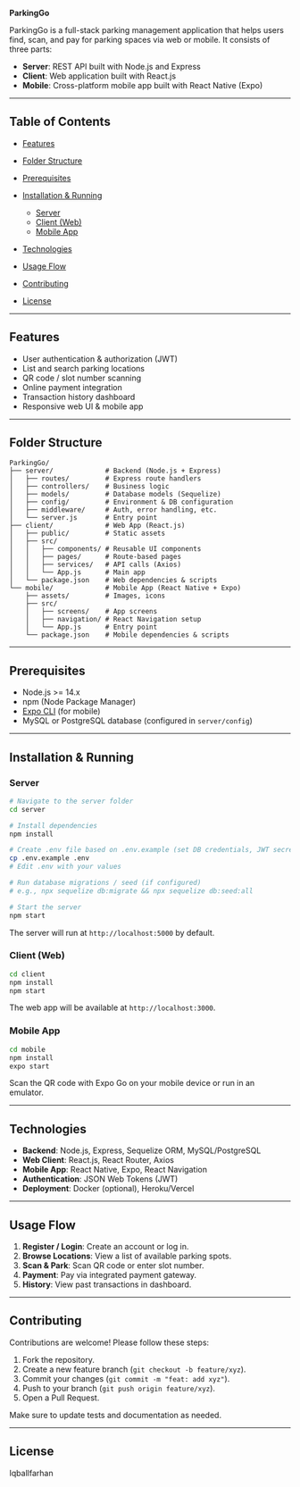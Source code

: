 **ParkingGo**

ParkingGo is a full-stack parking management application that helps users find, scan, and pay for parking spaces via web or mobile. It consists of three parts:

* **Server**: REST API built with Node.js and Express
* **Client**: Web application built with React.js
* **Mobile**: Cross-platform mobile app built with React Native (Expo)

---

## Table of Contents

* [Features](#features)
* [Folder Structure](#folder-structure)
* [Prerequisites](#prerequisites)
* [Installation & Running](#installation--running)

  * [Server](#server)
  * [Client (Web)](#client-web)
  * [Mobile App](#mobile-app)
* [Technologies](#technologies)
* [Usage Flow](#usage-flow)
* [Contributing](#contributing)
* [License](#license)

---

## Features

* User authentication & authorization (JWT)
* List and search parking locations
* QR code / slot number scanning
* Online payment integration
* Transaction history dashboard
* Responsive web UI & mobile app

---

## Folder Structure

```
ParkingGo/
├── server/             # Backend (Node.js + Express)
│   ├── routes/         # Express route handlers
│   ├── controllers/    # Business logic
│   ├── models/         # Database models (Sequelize)
│   ├── config/         # Environment & DB configuration
│   ├── middleware/     # Auth, error handling, etc.
│   └── server.js       # Entry point
├── client/             # Web App (React.js)
│   ├── public/         # Static assets
│   ├── src/
│   │   ├── components/ # Reusable UI components
│   │   ├── pages/      # Route-based pages
│   │   ├── services/   # API calls (Axios)
│   │   └── App.js      # Main app
│   └── package.json    # Web dependencies & scripts
└── mobile/             # Mobile App (React Native + Expo)
    ├── assets/         # Images, icons
    ├── src/
    │   ├── screens/    # App screens
    │   ├── navigation/ # React Navigation setup
    │   └── App.js      # Entry point
    └── package.json    # Mobile dependencies & scripts
```

---

## Prerequisites

* Node.js >= 14.x
* npm (Node Package Manager)
* [Expo CLI](https://docs.expo.dev/get-started/installation/) (for mobile)
* MySQL or PostgreSQL database (configured in `server/config`)

---

## Installation & Running

### Server

```bash
# Navigate to the server folder
cd server

# Install dependencies
npm install

# Create .env file based on .env.example (set DB credentials, JWT secret, etc.)
cp .env.example .env
# Edit .env with your values

# Run database migrations / seed (if configured)
# e.g., npx sequelize db:migrate && npx sequelize db:seed:all

# Start the server
npm start
```

The server will run at `http://localhost:5000` by default.

### Client (Web)

```bash
cd client
npm install
npm start
```

The web app will be available at `http://localhost:3000`.

### Mobile App

```bash
cd mobile
npm install
expo start
```

Scan the QR code with Expo Go on your mobile device or run in an emulator.

---

## Technologies

* **Backend**: Node.js, Express, Sequelize ORM, MySQL/PostgreSQL
* **Web Client**: React.js, React Router, Axios
* **Mobile App**: React Native, Expo, React Navigation
* **Authentication**: JSON Web Tokens (JWT)
* **Deployment**: Docker (optional), Heroku/Vercel

---

## Usage Flow

1. **Register / Login**: Create an account or log in.
2. **Browse Locations**: View a list of available parking spots.
3. **Scan & Park**: Scan QR code or enter slot number.
4. **Payment**: Pay via integrated payment gateway.
5. **History**: View past transactions in dashboard.

---

## Contributing

Contributions are welcome! Please follow these steps:

1. Fork the repository.
2. Create a new feature branch (`git checkout -b feature/xyz`).
3. Commit your changes (`git commit -m "feat: add xyz"`).
4. Push to your branch (`git push origin feature/xyz`).
5. Open a Pull Request.

Make sure to update tests and documentation as needed.

---

## License

Iqballfarhan
